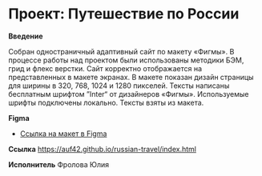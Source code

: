 # Проект: Путешествие по России

**Введение**

Собран одностраничный адаптивный сайт по макету «Фигмы». В процессе работы над проектом были использованы методики БЭМ, грид и флекс верстки.
Сайт корректно отображается на представленных в макете экранах. В макете показан дизайн страницы для ширины в 320, 768, 1024 и 1280 пикселей.
Тексты написаны бесплатным шрифтом ”Inter“ от дизайнеров «Фигмы». 
Используемые шрифты подключены локально. Тексты взяты из макета.

**Figma**

* [Ссылка на макет в Figma](https://www.figma.com/file/5S2WSbEFL6awjVWJ0NWL8Q/Sprint-3_-Russia-_-desktop-mobile?node-id=28503%3A0)

**Ссылка**
https://auf42.github.io/russian-travel/index.html

**Исполнитель**
Фролова Юлия

